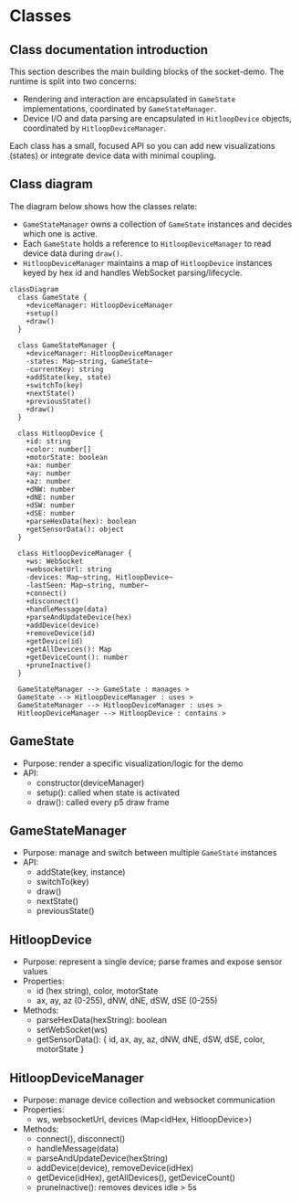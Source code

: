 # Classes

## Class documentation introduction

This section describes the main building blocks of the socket-demo. The runtime is split into two concerns:

- Rendering and interaction are encapsulated in `GameState` implementations, coordinated by `GameStateManager`.
- Device I/O and data parsing are encapsulated in `HitloopDevice` objects, coordinated by `HitloopDeviceManager`.

Each class has a small, focused API so you can add new visualizations (states) or integrate device data with minimal coupling.

## Class diagram

The diagram below shows how the classes relate:

- `GameStateManager` owns a collection of `GameState` instances and decides which one is active.
- Each `GameState` holds a reference to `HitloopDeviceManager` to read device data during `draw()`.
- `HitloopDeviceManager` maintains a map of `HitloopDevice` instances keyed by hex id and handles WebSocket parsing/lifecycle.




```mermaid
classDiagram
  class GameState {
    +deviceManager: HitloopDeviceManager
    +setup()
    +draw()
  }

  class GameStateManager {
    +deviceManager: HitloopDeviceManager
    -states: Map~string, GameState~
    -currentKey: string
    +addState(key, state)
    +switchTo(key)
    +nextState()
    +previousState()
    +draw()
  }

  class HitloopDevice {
    +id: string
    +color: number[]
    +motorState: boolean
    +ax: number
    +ay: number
    +az: number
    +dNW: number
    +dNE: number
    +dSW: number
    +dSE: number
    +parseHexData(hex): boolean
    +getSensorData(): object
  }

  class HitloopDeviceManager {
    +ws: WebSocket
    +websocketUrl: string
    -devices: Map~string, HitloopDevice~
    -lastSeen: Map~string, number~
    +connect()
    +disconnect()
    +handleMessage(data)
    +parseAndUpdateDevice(hex)
    +addDevice(device)
    +removeDevice(id)
    +getDevice(id)
    +getAllDevices(): Map
    +getDeviceCount(): number
    +pruneInactive()
  }

  GameStateManager --> GameState : manages >
  GameState --> HitloopDeviceManager : uses >
  GameStateManager --> HitloopDeviceManager : uses >
  HitloopDeviceManager --> HitloopDevice : contains >
```

## GameState
- Purpose: render a specific visualization/logic for the demo
- API:
  - constructor(deviceManager)
  - setup(): called when state is activated
  - draw(): called every p5 draw frame

## GameStateManager
- Purpose: manage and switch between multiple `GameState` instances
- API:
  - addState(key, instance)
  - switchTo(key)
  - draw()
  - nextState()
  - previousState()

## HitloopDevice
- Purpose: represent a single device; parse frames and expose sensor values
- Properties:
  - id (hex string), color, motorState
  - ax, ay, az (0-255), dNW, dNE, dSW, dSE (0-255)
- Methods:
  - parseHexData(hexString): boolean
  - setWebSocket(ws)
  - getSensorData(): { id, ax, ay, az, dNW, dNE, dSW, dSE, color, motorState }

## HitloopDeviceManager
- Purpose: manage device collection and websocket communication
- Properties:
  - ws, websocketUrl, devices (Map<idHex, HitloopDevice>)
- Methods:
  - connect(), disconnect()
  - handleMessage(data)
  - parseAndUpdateDevice(hexString)
  - addDevice(device), removeDevice(idHex)
  - getDevice(idHex), getAllDevices(), getDeviceCount()
  - pruneInactive(): removes devices idle > 5s

